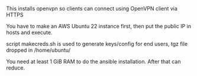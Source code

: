 This installs openvpn so clients can connect using OpenVPN client via HTTPS

You have to make an AWS Ubuntu 22 instance first, then put the public IP in hosts and execute.

script makecreds.sh is used to generate keys/config for end users, tgz file dropped in /home/ubuntu/

You need at least 1 GiB RAM to do the ansible installation. After that can reduce.